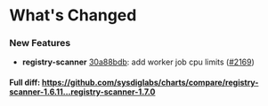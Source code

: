 # What's Changed

### New Features
- **registry-scanner** [30a88bdb](https://github.com/sysdiglabs/charts/commit/30a88bdb1a3e040c886c55b2b278438bbb9f37e1): add worker job cpu limits ([#2169](https://github.com/sysdiglabs/charts/issues/2169))
#### Full diff: https://github.com/sysdiglabs/charts/compare/registry-scanner-1.6.11...registry-scanner-1.7.0
